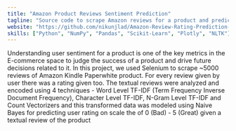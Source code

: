 ```yaml
---
title: "Amazon Product Reviews Sentiment Prediction"
tagline: "Source code to scrape Amazon reviews for a product and predict review sentiment on scale of 0-5"
website: "https://github.com/nikunjlad/Amazon-Review-Rating-Prediction-using-Naive-Bayes"
skills: ["Python", "NumPy", "Pandas", "Scikit-Learn", "Plotly", "NLTK"]
---
```


Understanding user sentiment for a product is one of the key metrics in the E-commerce space to judge the success of a 
product and drive future decisions related to it. In this project, we used Selenium to scrape ~5000 reviews of Amazon
Kindle Paperwhite product. For every review given by user there was a rating given too. The textual reviews were analyzed 
and encoded using 4 techniques - Word Level TF-IDF (Term Frequency Inverse Document Frequency), Character Level TF-IDF,
N-Gram Level TF-IDF and Count Vectorizers and this transformed data was modeled using Naive Bayes for predicting user 
rating on scale the of 0 (Bad) - 5 (Great) given a textual review of the product